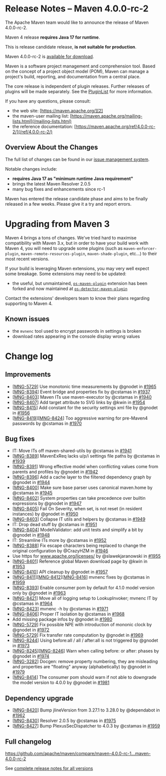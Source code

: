 <!--
Licensed to the Apache Software Foundation (ASF) under one
or more contributor license agreements.  See the NOTICE file
distributed with this work for additional information
regarding copyright ownership.  The ASF licenses this file
to you under the Apache License, Version 2.0 (the
"License"); you may not use this file except in compliance
with the License.  You may obtain a copy of the License at

http://www.apache.org/licenses/LICENSE-2.0

Unless required by applicable law or agreed to in writing,
software distributed under the License is distributed on an
"AS IS" BASIS, WITHOUT WARRANTIES OR CONDITIONS OF ANY
KIND, either express or implied.  See the License for the
specific language governing permissions and limitations
under the License.

NOTE: For help with the syntax of this file, see:
http://maven.apache.org/doxia/modules/index.html#Markdown
-->

# Release Notes &#x2013; Maven 4.0.0-rc-2

The Apache Maven team would like to announce the release of Maven 4.0.0-rc-2.

Maven 4 release **requires Java 17 for runtime**.

This is release candidate release, **is not suitable for production**.

Maven 4.0.0-rc-2 is [available for download][0].

Maven is a software project management and comprehension tool. Based on the concept of a project object model (POM), Maven can manage a project's build, reporting, and documentation from a central place.

The core release is independent of plugin releases. Further releases of plugins will be made separately. See the [PluginList][1] for more information.

If you have any questions, please consult:

- the web site: [https://maven.apache.org/][2]
- the maven-user mailing list: [https://maven.apache.org/mailing-lists.html](/mailing-lists.html)
- the reference documentation: [https://maven.apache.org/ref/4.0.0-rc-2/](/ref/4.0.0-rc-2/)

## Overview About the Changes

The full list of changes can be found in our [issue management system][4].

Notable changes include:
* **requires Java 17 as "minimum runtime Java requirement"**
* brings the latest Maven Resolver 2.0.5
* many bug fixes and enhancements since rc-1

Maven has entered the release candidate phase and aims to be finally released in a few weeks.  Please give it a try and report errors.

# Upgrading from Maven 3

Maven 4 brings a tons of changes.  We've tried hard to maximise compatibility with Maven 3.x, but in order to have your build work with Maven 4, you will need to upgrade some plugins (such as `maven-enforcer-plugin`, `maven-remote-resources-plugin`, `maven-shade-plugin`, etc...) to their most recent versions.

If your build is leveraging Maven extensions, you may very well expect some breakage. Some extensions may need to be updated:
* the useful, but unmaintained, [`os-maven-plugin`](https://github.com/trustin/os-maven-plugin/) extension has been forked and now maintained at [`os-detector-maven-plugin`](https://github.com/tisonkun/os-detector)

Contact the extensions' developers team to know their plans regarding supporting to Maven 4.

## Known issues

* the `mvnenc` tool used to encrypt passwords in settings is broken
* download rates appearing in the console display wrong values

# Change log

## Improvements

* \[[MNG-5729](https://issues.apache.org/jira/browse/MNG-5729)\] Use monotonic time measurements by @gnodet in [#1965](https://github.com/apache/maven/pull/1965)
* \[[MNG-8394](https://issues.apache.org/jira/browse/MNG-8394)\] Event bridge and properties fix by @cstamas in [#1937](https://github.com/apache/maven/pull/1937)
* \[[MNG-8403](https://issues.apache.org/jira/browse/MNG-8403)\] Maven ITs use maven-executor by @cstamas in [#1940](https://github.com/apache/maven/pull/1940)
* \[[MNG-8407](https://issues.apache.org/jira/browse/MNG-8407)\] Add target attribute to SVG links by @kwin in [#1954](https://github.com/apache/maven/pull/1954)
* \[[MNG-8415](https://issues.apache.org/jira/browse/MNG-8415)\] Add constant for the security settings xml file by @gnodet in [#1956](https://github.com/apache/maven/pull/1956)
* \[[MNG-8419](https://issues.apache.org/jira/browse/MNG-8419)\]\[[MNG-8424](https://issues.apache.org/jira/browse/MNG-8424)\] Too aggressive warning for pre-Maven4 passwords by @cstamas in [#1970](https://github.com/apache/maven/pull/1970)

## Bug fixes

* IT: Move ITs off maven-shared-utils by @cstamas in [#1941](https://github.com/apache/maven/pull/1941)
* \[[MNG-8389](https://issues.apache.org/jira/browse/MNG-8389)\] MavenExReq lacks u/p/i settings file paths by @cstamas in [#1939](https://github.com/apache/maven/pull/1939)
* \[[MNG-8391](https://issues.apache.org/jira/browse/MNG-8391)\] Wrong effective model when conflicting values come from parents and profiles by @gnodet in [#1942](https://github.com/apache/maven/pull/1942)
* \[[MNG-8396](https://issues.apache.org/jira/browse/MNG-8396)\] Add a cache layer to the filtered dependency graph by @gnodet in [#1944](https://github.com/apache/maven/pull/1944)
* \[[MNG-8400](https://issues.apache.org/jira/browse/MNG-8400)\] Make sure base parser uses canonical maven.home by @cstamas in [#1945](https://github.com/apache/maven/pull/1945)
* \[[MNG-8402](https://issues.apache.org/jira/browse/MNG-8402)\] System properties can take precedence over builtin expressions by @gnodet in [#1947](https://github.com/apache/maven/pull/1947)
* \[[MNG-8405](https://issues.apache.org/jira/browse/MNG-8405)\] Fail On Severity, when set, is not reset (in resident instances) by @gnodet in [#1950](https://github.com/apache/maven/pull/1950)
* \[[MNG-8403](https://issues.apache.org/jira/browse/MNG-8403)\] Collapse IT utils and helpers by @cstamas in [#1949](https://github.com/apache/maven/pull/1949)
* IT: Drop dead stuff by @cstamas in [#1951](https://github.com/apache/maven/pull/1951)
* \[[MNG-8404](https://issues.apache.org/jira/browse/MNG-8404)\] ModelValidator: add unit tests and simplify a bit by @gnodet in [#1948](https://github.com/apache/maven/pull/1948)
* IT: Streamline ITs more by @cstamas in [#1952](https://github.com/apache/maven/pull/1952)
* \[[MNG-8388](https://issues.apache.org/jira/browse/MNG-8388)\] Fix escape characters being replaced to change the original configuration by @CrazyHZM in [#1946](https://github.com/apache/maven/pull/1946)
* Use https for www.apache.org/licenses/ by @slawekjaranowski in [#1955](https://github.com/apache/maven/pull/1955)
* \[[MNG-8401](https://issues.apache.org/jira/browse/MNG-8401)\] Reference global Maven download page by @kwin in [#1953](https://github.com/apache/maven/pull/1953)
* \[[MNG-8410](https://issues.apache.org/jira/browse/MNG-8410)\] API cleanup by @gnodet in [#1957](https://github.com/apache/maven/pull/1957)
* \[[MNG-8411](https://issues.apache.org/jira/browse/MNG-8411)\]\[[MNG-8412](https://issues.apache.org/jira/browse/MNG-8412)\]\[[MNG-8416](https://issues.apache.org/jira/browse/MNG-8416)\] mvnenc fixes by @cstamas in [#1959](https://github.com/apache/maven/pull/1959)
* \[[MNG-8393](https://issues.apache.org/jira/browse/MNG-8393)\] Enable consumer pom by default for 4.1.0 model  version only by @gnodet in [#1963](https://github.com/apache/maven/pull/1963)
* \[[MNG-8421](https://issues.apache.org/jira/browse/MNG-8421)\] Move all of logging setup to LookupInvoker; mvnenc IT by @cstamas in [#1964](https://github.com/apache/maven/pull/1964)
* \[[MNG-8423](https://issues.apache.org/jira/browse/MNG-8423)\] mvnenc -h by @cstamas in [#1971](https://github.com/apache/maven/pull/1971)
* \[[MNG-8406](https://issues.apache.org/jira/browse/MNG-8406)\] Proper IT isolation by @cstamas in [#1968](https://github.com/apache/maven/pull/1968)
* Add missing package infos by @gnodet in [#1980](https://github.com/apache/maven/pull/1980)
* \[[MNG-5729](https://issues.apache.org/jira/browse/MNG-5729)\] Fix possible NPE with introduction of mononic clock by @gnodet in [#1972](https://github.com/apache/maven/pull/1972)
* \[[MNG-5729](https://issues.apache.org/jira/browse/MNG-5729)\] Fix transfer rate computation by @gnodet in [#1969](https://github.com/apache/maven/pull/1969)
* \[[MNG-8244](https://issues.apache.org/jira/browse/MNG-8244)\] Using before:all / all / after:all is not triggered by @gnodet in [#1973](https://github.com/apache/maven/pull/1973)
* \[[MNG-8245](https://issues.apache.org/jira/browse/MNG-8245)\]\[[MNG-8246](https://issues.apache.org/jira/browse/MNG-8246)\] Warn when calling before: or after: phases by @gnodet in [#1974](https://github.com/apache/maven/pull/1974)
* \[[MNG-3282](https://issues.apache.org/jira/browse/MNG-3282)\] Docgen: remove property numbering, they are misleading and properties are "floating" anyway (alphabetically) by @gnodet in [#1979](https://github.com/apache/maven/pull/1979)
* \[[MNG-8414](https://issues.apache.org/jira/browse/MNG-8414)\] The consumer pom should warn if not able to downgrade the model version to 4.0.0 by @gnodet in [#1981](https://github.com/apache/maven/pull/1981)

## Dependency upgrade

* \[[MNG-8420](https://issues.apache.org/jira/browse/MNG-8420)\] Bump jlineVersion from 3.27.1 to 3.28.0 by @dependabot in [#1962](https://github.com/apache/maven/pull/1962)
* \[[MNG-8430](https://issues.apache.org/jira/browse/MNG-8430)\] Resolver 2.0.5 by @cstamas in [#1975](https://github.com/apache/maven/pull/1975)
* \[[MNG-8427](https://issues.apache.org/jira/browse/MNG-8427)\] Bump PlexusSecDispatcher to 4.0.3 by @cstamas in [#1959](https://github.com/apache/maven/pull/1959)

## Full changelog

https://github.com/apache/maven/compare/maven-4.0.0-rc-1...maven-4.0.0-rc-2

See [complete release notes for all versions][5]

[0]: https://dlcdn.apache.org/maven/maven-4/4.0.0-rc-2/
[1]: ../../plugins/index.html
[2]: https://maven.apache.org/
[4]: https://issues.apache.org/jira/secure/ReleaseNote.jspa?projectId=12316922&version=12355164
[5]: ../../docs/history.html

